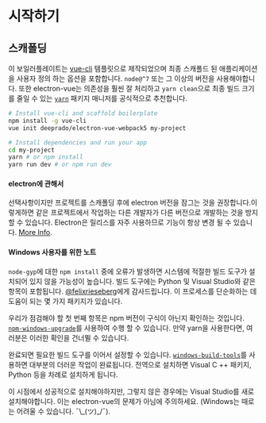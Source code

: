 # 시작하기

## 스캐폴딩

이 보일러플레이트는 [vue-cli](https://github.com/vuejs/vue-cli) 템플릿으로 제작되었으며 최종 스캐폴드 된 애플리케이션을 사용자 정의 하는 옵션을 포함합니다. `node@^7` 또는 그 이상의 버전을 사용해야합니다. 또한 electron-vue는 의존성을 훨씬 잘 처리하고 `yarn clean`으로 최종 빌드 크기를 줄일 수 있는  [`yarn`](https://yarnpkg.org) 패키지 매니저를 공식적으로 추천합니다.

```bash
# Install vue-cli and scaffold boilerplate
npm install -g vue-cli
vue init deeprado/electron-vue-webpack5 my-project

# Install dependencies and run your app
cd my-project
yarn # or npm install
yarn run dev # or npm run dev
```

#### electron에 관해서

선택사항이지만 프로젝트를 스캐폴딩 후에 electron 버전을 잠그는 것을 권장합니다.이렇게하면 같은 프로젝트에서 작업하는 다른 개발자가 다른 버전으로 개발하는 것을 방지 할 수 있습니다. Electron은 릴리스를 자주 사용하므로 기능이 항상 변경 될 수 있습니다. [More Info](http://electron.atom.io/docs/tutorial/electron-versioning/).

#### Windows 사용자를 위한 노트

`node-gyp`에 대한 `npm install` 중에 오류가 발생하면 시스템에 적절한 빌드 도구가 설치되어 있지 않을 가능성이 높습니다. 빌드 도구에는 Python 및 Visual Studio와 같은 항목이 포함됩니다. [@felixrieseberg](https://github.com/felixrieseberg)에게 감사드립니다. 이 프로세스를 단순화하는 데 도움이 되는 몇 가지 패키지가 있습니다.

우리가 점검해야 할 첫 번째 항목은 npm 버전이 구식이 아닌지 확인하는 것입니다. [`npm-windows-upgrade`](https://github.com/felixrieseberg/npm-windows-upgrade)를 사용하여 수행 할 수 있습니다. 만약 yarn을 사용한다면, 여러분은 이러한 확인을 건너뛸 수 있습니다.

완료되면 필요한 빌드 도구를 이어서 설정할 수 있습니다. [`windows-build-tools`](https://github.com/felixrieseberg/windows-build-tools)를 사용하면 대부분의 더러운 작업이 완료됩니다. 전역으로 설치하면 Visual C ++ 패키지, Python 등을 차례로 설치하게 됩니다.

이 시점에서 성공적으로 설치해야하지만, 그렇지 않은 경우에는 Visual Studio를 새로 설치해야합니다. 이는 electron-vue의 문제가 아님에 주의하세요. \(Windows는 때로는 어려울 수 있습니다. ¯\\\_\(ツ\)\_/¯\).
